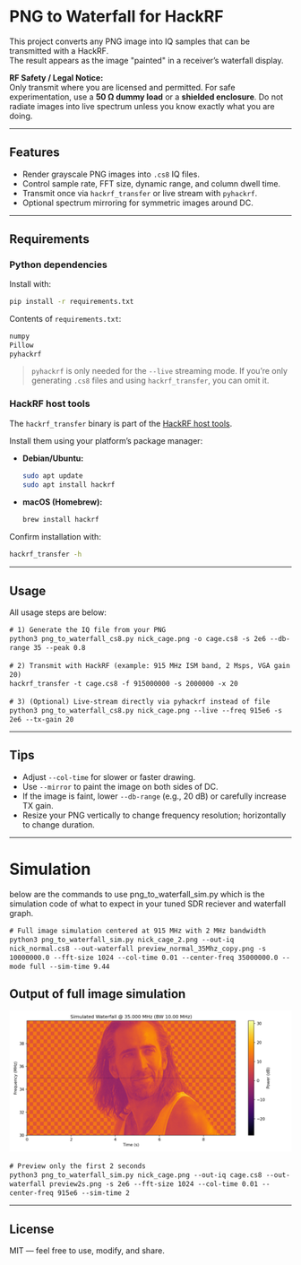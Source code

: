 # PNG to Waterfall for HackRF

This project converts any PNG image into IQ samples that can be transmitted with a HackRF.  
The result appears as the image "painted" in a receiver’s waterfall display.  

**RF Safety / Legal Notice:**  
Only transmit where you are licensed and permitted. For safe experimentation, use a **50 Ω dummy load** or a **shielded enclosure**. Do not radiate images into live spectrum unless you know exactly what you are doing.  

---

## Features

- Render grayscale PNG images into `.cs8` IQ files.
- Control sample rate, FFT size, dynamic range, and column dwell time.
- Transmit once via `hackrf_transfer` or live stream with `pyhackrf`.
- Optional spectrum mirroring for symmetric images around DC.

---

## Requirements

### Python dependencies

Install with:

```bash
pip install -r requirements.txt
```

Contents of `requirements.txt`:

```
numpy
Pillow
pyhackrf
```

> `pyhackrf` is only needed for the `--live` streaming mode. If you’re only generating `.cs8` files and using `hackrf_transfer`, you can omit it.

### HackRF host tools

The `hackrf_transfer` binary is part of the [HackRF host tools](https://github.com/greatscottgadgets/hackrf).  

Install them using your platform’s package manager:

- **Debian/Ubuntu:**
  ```bash
  sudo apt update
  sudo apt install hackrf
  ```
- **macOS (Homebrew):**
  ```bash
  brew install hackrf
  ```

Confirm installation with:
```bash
hackrf_transfer -h
```

---

## Usage

All usage steps are below:

```
# 1) Generate the IQ file from your PNG
python3 png_to_waterfall_cs8.py nick_cage.png -o cage.cs8 -s 2e6 --db-range 35 --peak 0.8

# 2) Transmit with HackRF (example: 915 MHz ISM band, 2 Msps, VGA gain 20)
hackrf_transfer -t cage.cs8 -f 915000000 -s 2000000 -x 20

# 3) (Optional) Live-stream directly via pyhackrf instead of file
python3 png_to_waterfall_cs8.py nick_cage.png --live --freq 915e6 -s 2e6 --tx-gain 20
```

---

## Tips

- Adjust `--col-time` for slower or faster drawing.
- Use `--mirror` to paint the image on both sides of DC.
- If the image is faint, lower `--db-range` (e.g., 20 dB) or carefully increase TX gain.
- Resize your PNG vertically to change frequency resolution; horizontally to change duration.

---
# Simulation
below are the commands to use png_to_waterfall_sim.py which is the simulation code of what to expect in your tuned SDR reciever and waterfall graph.


```
# Full image simulation centered at 915 MHz with 2 MHz bandwidth
python3 png_to_waterfall_sim.py nick_cage_2.png --out-iq nick_normal.cs8 --out-waterfall preview_normal_35Mhz_copy.png -s 10000000.0 --fft-size 1024 --col-time 0.01 --center-freq 35000000.0 --mode full --sim-time 9.44
```
## Output of full image simulation

![conair jammer](./preview_normal_35MHz.png)

```
# Preview only the first 2 seconds
python3 png_to_waterfall_sim.py nick_cage.png --out-iq cage.cs8 --out-waterfall preview2s.png -s 2e6 --fft-size 1024 --col-time 0.01 --center-freq 915e6 --sim-time 2
```


---

## License

MIT — feel free to use, modify, and share.  

